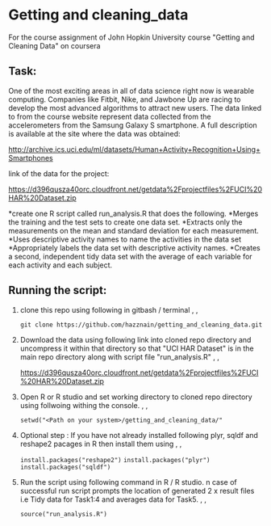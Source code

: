 Getting and cleaning_data
=========================

For the course assignment of John Hopkin University course "Getting and Cleaning Data" on coursera

## Task:
One of the most exciting areas in all of data science right now is wearable computing. Companies like Fitbit, Nike, and Jawbone Up are racing to develop the most advanced algorithms to attract new users. The data linked to from the course website represent data collected from the accelerometers from the Samsung Galaxy S smartphone. A full description is available at the site where the data was obtained: 

http://archive.ics.uci.edu/ml/datasets/Human+Activity+Recognition+Using+Smartphones 

link of the data for the project: 

https://d396qusza40orc.cloudfront.net/getdata%2Fprojectfiles%2FUCI%20HAR%20Dataset.zip 

*create one R script called run_analysis.R that does the following. 
*Merges the training and the test sets to create one data set.
*Extracts only the measurements on the mean and standard deviation for each measurement. 
*Uses descriptive activity names to name the activities in the data set
*Appropriately labels the data set with descriptive activity names. 
*Creates a second, independent tidy data set with the average of each variable for each activity and each subject. 

## Running the script:

1.  clone this repo using following in gitbash / terminal , , 

	`git clone https://github.com/hazznain/getting_and_cleaning_data.git`
	
2.	Download the data using following link into cloned repo directory and uncompress it within that directory so that "UCI HAR Dataset" is in the main repo directory along with script file "run_analysis.R"  , , 

	https://d396qusza40orc.cloudfront.net/getdata%2Fprojectfiles%2FUCI%20HAR%20Dataset.zip 

3.	Open R or R studio and set working directory to cloned repo directory using follwoing withing the console. , , 
	
	`setwd("<Path on your system>/getting_and_cleaning_data/"`
	
4.  Optional step : If you have not already installed following plyr, sqldf and reshape2 pacages in R then install them using  , , 

	`install.packages("reshape2")`
	`install.packages("plyr")`
	`install.packages("sqldf")`
	
5.	Run the script using following command in R / R studio. n case of successful run script prompts the location of generated 2 x result files i.e Tidy data for Task1:4 and averages data for Task5.   , , 

	`source("run_analysis.R")`
	
	